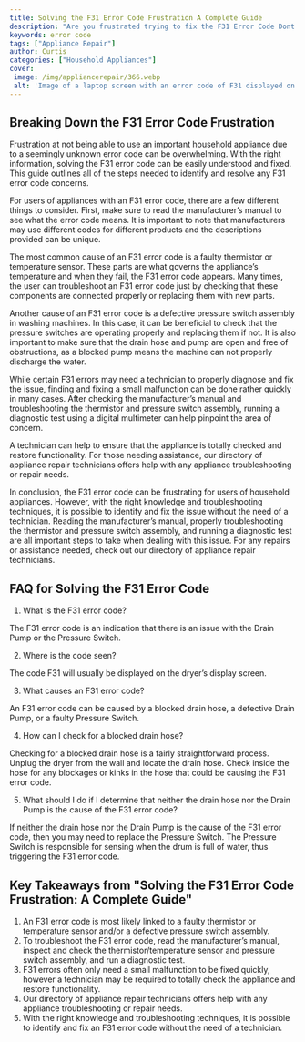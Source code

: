 ```yaml
---
title: Solving the F31 Error Code Frustration A Complete Guide
description: "Are you frustrated trying to fix the F31 Error Code Dont worry this guide provides step-by-step instructions to help you quickly and easily troubleshoot and fix your issue"
keywords: error code
tags: ["Appliance Repair"]
author: Curtis
categories: ["Household Appliances"]
cover: 
 image: /img/appliancerepair/366.webp
 alt: 'Image of a laptop screen with an error code of F31 displayed on it'
---
```

## Breaking Down the F31 Error Code Frustration
Frustration at not being able to use an important household appliance due to a seemingly unknown error code can be overwhelming. With the right information, solving the F31 error code can be easily understood and fixed. This guide outlines all of the steps needed to identify and resolve any F31 error code concerns.

For users of appliances with an F31 error code, there are a few different things to consider. First, make sure to read the manufacturer’s manual to see what the error code means. It is important to note that manufacturers may use different codes for different products and the descriptions provided can be unique. 

The most common cause of an F31 error code is a faulty thermistor or temperature sensor. These parts are what governs the appliance’s temperature and when they fail, the F31 error code appears. Many times, the user can troubleshoot an F31 error code just by checking that these components are connected properly or replacing them with new parts. 

Another cause of an F31 error code is a defective pressure switch assembly in washing machines. In this case, it can be beneficial to check that the pressure switches are operating properly and replacing them if not. It is also important to make sure that the drain hose and pump are open and free of obstructions, as a blocked pump means the machine can not properly discharge the water. 

While certain F31 errors may need a technician to properly diagnose and fix the issue, finding and fixing a small malfunction can be done rather quickly in many cases. After checking the manufacturer’s manual and troubleshooting the thermistor and pressure switch assembly, running a diagnostic test using a digital multimeter can help pinpoint the area of concern.

A technician can help to ensure that the appliance is totally checked and restore functionality. For those needing assistance, our directory of appliance repair technicians offers help with any appliance troubleshooting or repair needs.

In conclusion, the F31 error code can be frustrating for users of household appliances. However, with the right knowledge and troubleshooting techniques, it is possible to identify and fix the issue without the need of a technician. Reading the manufacturer’s manual, properly troubleshooting the thermistor and pressure switch assembly, and running a diagnostic test are all important steps to take when dealing with this issue. For any repairs or assistance needed, check out our directory of appliance repair technicians.

## FAQ for Solving the F31 Error Code

1. What is the F31 error code?
 
The F31 error code is an indication that there is an issue with the Drain Pump or the Pressure Switch.

2. Where is the code seen? 

The code F31 will usually be displayed on the dryer’s display screen.

3. What causes an F31 error code? 

An F31 error code can be caused by a blocked drain hose, a defective Drain Pump, or a faulty Pressure Switch.

4. How can I check for a blocked drain hose?

Checking for a blocked drain hose is a fairly straightforward process. Unplug the dryer from the wall and locate the drain hose. Check inside the hose for any blockages or kinks in the hose that could be causing the F31 error code.

5. What should I do if I determine that neither the drain hose nor the Drain Pump is the cause of the F31 error code? 

If neither the drain hose nor the Drain Pump is the cause of the F31 error code, then you may need to replace the Pressure Switch. The Pressure Switch is responsible for sensing when the drum is full of water, thus triggering the F31 error code.

## Key Takeaways from "Solving the F31 Error Code Frustration: A Complete Guide"
1. An F31 error code is most likely linked to a faulty thermistor or temperature sensor and/or a defective pressure switch assembly.
2. To troubleshoot the F31 error code, read the manufacturer’s manual, inspect and check the thermistor/temperature sensor and pressure switch assembly, and run a diagnostic test.
3. F31 errors often only need a small malfunction to be fixed quickly, however a technician may be required to totally check the appliance and restore functionality.
4. Our directory of appliance repair technicians offers help with any appliance troubleshooting or repair needs.
5. With the right knowledge and troubleshooting techniques, it is possible to identify and fix an F31 error code without the need of a technician.
